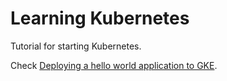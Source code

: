 # Learning Kubernetes

Tutorial for starting Kubernetes.

Check [Deploying a hello world application to GKE](https://www.rafaelhdr.com.br/blog/deploying-hello-world-application-to-gke).
